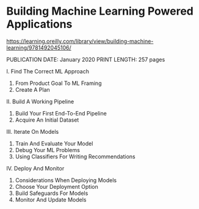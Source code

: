# Building Machine Learning Powered Applications
https://learning.oreilly.com/library/view/building-machine-learning/9781492045106/

PUBLICATION DATE: January 2020
PRINT LENGTH: 257 pages

I. Find The Correct ML Approach
1. From Product Goal To ML Framing
2. Create A Plan

II. Build A Working Pipeline
1. Build Your First End-To-End Pipeline
2. Acquire An Initial Dataset

III. Iterate On Models
1. Train And Evaluate Your Model
2. Debug Your ML Problems
3. Using Classifiers For Writing Recommendations

IV. Deploy And Monitor
1. Considerations When Deploying Models
2. Choose Your Deployment Option
3.  Build Safeguards For Models
4.  Monitor And Update Models
